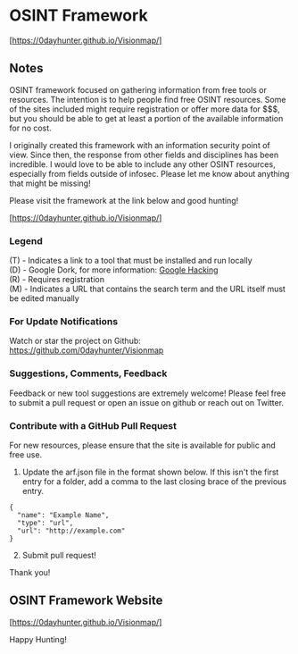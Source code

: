# OSINT Framework

[https://0dayhunter.github.io/Visionmap/]

## Notes
OSINT framework focused on gathering information from free tools or resources. The intention is to help people find free OSINT resources. Some of the sites included might require registration or offer more data for $$$, but you should be able to get at least a portion of the available information for no cost.

I originally created this framework with an information security point of view. Since then, the response from other fields and disciplines has been incredible. I would love to be able to include any other OSINT resources, especially from fields outside of infosec. Please let me know about anything that might be missing!

Please visit the framework at the link below and good hunting!

[https://0dayhunter.github.io/Visionmap/]

### Legend
(T) - Indicates a link to a tool that must be installed and run locally  
(D) - Google Dork, for more information: <a href="https://en.wikipedia.org/wiki/Google_hacking">Google Hacking</a>  
(R) - Requires registration  
(M) - Indicates a URL that contains the search term and the URL itself must be edited manually  

### For Update Notifications
Watch or star the project on Github: https://github.com/0dayhunter/Visionmap

### Suggestions, Comments, Feedback
Feedback or new tool suggestions are extremely welcome!  Please feel free to submit a pull request or open an issue on github or reach out on Twitter.

### Contribute with a GitHub Pull Request
For new resources, please ensure that the site is available for public and free use.
<ol start="1">
  <li>Update the arf.json file in the format shown below. If this isn't the first entry for a folder, add a comma to the last closing brace of the previous entry.</li>
</ol>

```
{
  "name": "Example Name",
  "type": "url",
  "url": "http://example.com"
}
```

<ol start="2">
  <li>Submit pull request!</li>
</ol>

Thank you!

## OSINT Framework Website

[https://0dayhunter.github.io/Visionmap/]

Happy Hunting!
